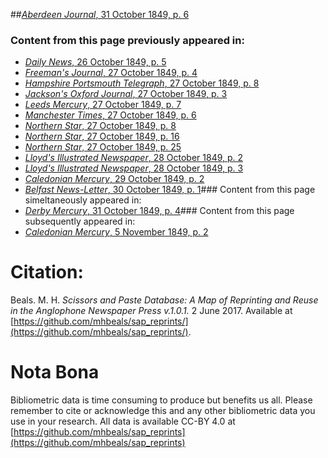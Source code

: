 ##[*Aberdeen Journal*, 31 October 1849, p. 6](https://mhbeals.github.io/sap_html/Aberdeen-Journal/Aberdeen-Journal-31-October-1849-p-6)

### Content from this page previously appeared in:
+ [*Daily News*, 26 October 1849, p. 5](https://mhbeals.github.io/sap_html/Daily-News/Daily-News-26-October-1849-p-5)
+ [*Freeman's Journal*, 27 October 1849, p. 4](https://mhbeals.github.io/sap_html/Freeman's-Journal/Freeman's-Journal-27-October-1849-p-4)
+ [*Hampshire Portsmouth Telegraph*, 27 October 1849, p. 8](https://mhbeals.github.io/sap_html/Hampshire-Portsmouth-Telegraph/Hampshire-Portsmouth-Telegraph-27-October-1849-p-8)
+ [*Jackson's Oxford Journal*, 27 October 1849, p. 3](https://mhbeals.github.io/sap_html/Jackson's-Oxford-Journal/Jackson's-Oxford-Journal-27-October-1849-p-3)
+ [*Leeds Mercury*, 27 October 1849, p. 7](https://mhbeals.github.io/sap_html/Leeds-Mercury/Leeds-Mercury-27-October-1849-p-7)
+ [*Manchester Times*, 27 October 1849, p. 6](https://mhbeals.github.io/sap_html/Manchester-Times/Manchester-Times-27-October-1849-p-6)
+ [*Northern Star*, 27 October 1849, p. 8](https://mhbeals.github.io/sap_html/Northern-Star/Northern-Star-27-October-1849-p-8)
+ [*Northern Star*, 27 October 1849, p. 16](https://mhbeals.github.io/sap_html/Northern-Star/Northern-Star-27-October-1849-p-16)
+ [*Northern Star*, 27 October 1849, p. 25](https://mhbeals.github.io/sap_html/Northern-Star/Northern-Star-27-October-1849-p-25)
+ [*Lloyd's Illustrated Newspaper*, 28 October 1849, p. 2](https://mhbeals.github.io/sap_html/Lloyd's-Illustrated-Newspaper/Lloyd's-Illustrated-Newspaper-28-October-1849-p-2)
+ [*Lloyd's Illustrated Newspaper*, 28 October 1849, p. 3](https://mhbeals.github.io/sap_html/Lloyd's-Illustrated-Newspaper/Lloyd's-Illustrated-Newspaper-28-October-1849-p-3)
+ [*Caledonian Mercury*, 29 October 1849, p. 2](https://mhbeals.github.io/sap_html/Caledonian-Mercury/Caledonian-Mercury-29-October-1849-p-2)
+ [*Belfast News-Letter*, 30 October 1849, p. 1](https://mhbeals.github.io/sap_html/Belfast-News-Letter/Belfast-News-Letter-30-October-1849-p-1)### Content from this page simeltaneously appeared in:
+ [*Derby Mercury*, 31 October 1849, p. 4](https://mhbeals.github.io/sap_html/Derby-Mercury/Derby-Mercury-31-October-1849-p-4)### Content from this page subsequently appeared in:
+ [*Caledonian Mercury*, 5 November 1849, p. 2](https://mhbeals.github.io/sap_html/Caledonian-Mercury/Caledonian-Mercury-5-November-1849-p-2)
                    
# Citation: 

Beals. M. H. *Scissors and Paste Database: A Map of Reprinting and Reuse in the Anglophone Newspaper Press v.1.0.1.* 2 June 2017. Available at [https://github.com/mhbeals/sap_reprints/](https://github.com/mhbeals/sap_reprints/). 
                    
# Nota Bona

Bibliometric data is time consuming to produce but benefits us all. Please remember to cite or acknowledge this and any other bibliometric data you use in your research. All data is available CC-BY 4.0 at [https://github.com/mhbeals/sap_reprints](https://github.com/mhbeals/sap_reprints)